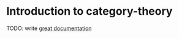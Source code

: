 # Introduction to category-theory

TODO: write [great documentation](http://jacobian.org/writing/what-to-write/)
